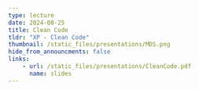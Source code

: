 ```yaml
---
type: lecture
date: 2024-08-25
title: Clean Code
tldr: "XP - Clean Code"
thumbnail: /static_files/presentations/MDS.png
hide_from_announcments: false
links: 
    - url: /static_files/presentations/CleanCode.pdf
      name: slides
---
```


